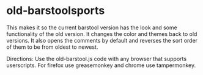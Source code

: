 # old-barstoolsports
This makes it so the current barstool version has the look and some functionality of the old version.
It changes the color and themes back to old versions.
It also opens the comments by default and reverses the sort order of them to be from oldest to newest.

Directions: Use the old-barstool.js code with any browser that supports userscripts.  For firefox use greasemonkey and chrome use tampermonkey.  
